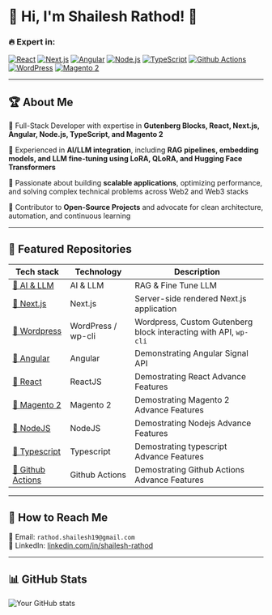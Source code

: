 # 🚀 Hi, I'm Shailesh Rathod! 👋

### 🔥 Expert in:

[![React](https://img.shields.io/badge/React-Expert-61DAFB?style=for-the-badge&logo=react)]()
[![Next.js](https://img.shields.io/badge/Next.js-SSG/SSR-black?style=for-the-badge&logo=next.js)]()
[![Angular](https://img.shields.io/badge/Angular-Enterprise-red?style=for-the-badge&logo=angular)]()
[![Node.js](https://img.shields.io/badge/Node.js-Backend-green?style=for-the-badge&logo=node.js)]()
[![TypeScript](https://img.shields.io/badge/TypeScript-Strongly_Typed-blue?style=for-the-badge&logo=typescript)]()
[![Github Actions](https://img.shields.io/badge/github-action?style=for-the-badge&logo=github-action)]()
[![WordPress](https://img.shields.io/badge/WordPress-Gutenberg-blue?style=for-the-badge&logo=wordpress)]()
[![Magento 2](https://img.shields.io/badge/Magento2-Ecommerce-orange?style=for-the-badge&logo=magento)]()

---

## 🏆 About Me

🔹 Full-Stack Developer with expertise in **Gutenberg Blocks, React, Next.js, Angular, Node.js, TypeScript, and Magento 2**

🔹 Experienced in **AI/LLM integration**, including **RAG pipelines, embedding models, and LLM fine-tuning using LoRA, QLoRA, and Hugging Face Transformers**

🔹 Passionate about building **scalable applications**, optimizing performance, and solving complex technical problems across Web2 and Web3 stacks

🔹 Contributor to **Open-Source Projects** and advocate for clean architecture, automation, and continuous learning

---

## 🚀 Featured Repositories

| Tech stack                                                                    | Technology         | Description                                                      |
| ----------------------------------------------------------------------------- | ------------------ | ---------------------------------------------------------------- |
| [🔗 AI & LLM](https://github.com/shaileshrathod128/ai-llm)                    | AI & LLM           | RAG & Fine Tune LLM                                              |
| [🔗 Next.js](https://github.com/shaileshrathod128/nextjs)                     | Next.js            | Server-side rendered Next.js application                         |
| [🔗 Wordpress](https://github.com/shaileshrathod128/wordpress)                | WordPress / wp-cli | Wordpress, Custom Gutenberg block interacting with API, `wp-cli` |
| [🔗 Angular](https://github.com/shaileshrathod128/angular)                    | Angular            | Demonstrating Angular Signal API                                 |
| [🔗 React](https://github.com/shaileshrathod128/reactjs)                      | ReactJS            | Demostrating React Advance Features                              |
| [🔗 Magento 2](https://github.com/shaileshrathod128/magento2)                 | Magento 2          | Demostrating Magento 2 Advance Features                          |
| [🔗 NodeJS](https://github.com/shaileshrathod128/nodejs)                      | NodeJS             | Demostrating Nodejs Advance Features                             |
| [🔗 Typescript](https://github.com/shaileshrathod128/typescript)              | Typescript         | Demostrating typescript Advance Features                         |
| [🔗 Github Actions](https://github.com/shaileshrathod128/github-actions-cicd) | Github Actions     | Demostrating Github Actions Advance Features                     |

---

## 📌 How to Reach Me

📧 Email: `rathod.shailesh19@gmail.com`  
💼 LinkedIn: [linkedin.com/in/shailesh-rathod](https://www.linkedin.com/in/shailesh-rathod/)

<!-- 🌐 Portfolio: [yourwebsite.com](https://yourwebsite.com)   -->
<!-- 🐦 Twitter: [twitter.com/yourhandle](https://twitter.com/yourhandle) -->

---

## 📊 GitHub Stats

![Your GitHub stats](https://github-readme-stats.vercel.app/api?username=shaileshrathod128&show_icons=true&theme=radical)
